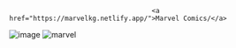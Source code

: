                                         <a href="https://marvelkg.netlify.app/">Marvel Comics/</a>                                            
![image](https://user-images.githubusercontent.com/106031957/211624933-2b0a4b6e-62d0-4fef-9220-b65bd19bc50f.png)
![marvel](https://user-images.githubusercontent.com/106031957/211624236-20895443-a134-4039-80ad-69d2c2d34961.png)
